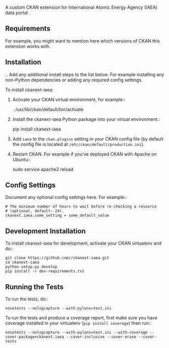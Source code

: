 

A custom CKAN extension for International Atomic Energy Agency (IAEA) data portal .

## Requirements

For example, you might want to mention here which versions of CKAN this
extension works with.

## Installation
.. Add any additional install steps to the list below.
   For example installing any non-Python dependencies or adding any required
   config settings.

To install ckanext-iaea:

1. Activate your CKAN virtual environment, for example::

     . /usr/lib/ckan/default/bin/activate

2. Install the ckanext-iaea Python package into your virtual environment::

     pip install ckanext-iaea

3. Add ``iaea`` to the ``ckan.plugins`` setting in your CKAN
   config file (by default the config file is located at
   ``/etc/ckan/default/production.ini``).

4. Restart CKAN. For example if you've deployed CKAN with Apache on Ubuntu::

     sudo service apache2 reload

## Config Settings

Document any optional config settings here. For example::

    # The minimum number of hours to wait before re-checking a resource
    # (optional, default: 24).
    ckanext.iaea.some_setting = some_default_value

## Development Installation

To install ckanext-iaea for development, activate your CKAN virtualenv and
do::

    git clone https://github.com//ckanext-iaea.git
    cd ckanext-iaea
    python setup.py develop
    pip install -r dev-requirements.txt

## Running the Tests

To run the tests, do::

    nosetests --nologcapture --with-pylons=test.ini

To run the tests and produce a coverage report, first make sure you have
coverage installed in your virtualenv (``pip install coverage``) then run::

    nosetests --nologcapture --with-pylons=test.ini --with-coverage --cover-package=ckanext.iaea --cover-inclusive --cover-erase --cover-tests


